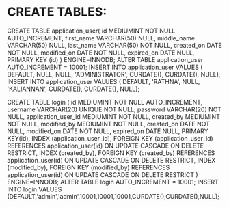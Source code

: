 CREATE TABLES:
===============
CREATE TABLE application_user(
	id MEDIUMINT NOT NULL AUTO_INCREMENT,
	first_name VARCHAR(50) NULL,
	middle_name VARCHAR(50) NULL,
	last_name VARCHAR(50) NOT NULL,
	created_on DATE NOT NULL,
	modified_on DATE NOT NULL,
	expired_on DATE NULL,
	PRIMARY KEY (id)
) ENGINE=INNODB;
ALTER TABLE application_user AUTO_INCREMENT = 10001;
INSERT INTO application_user VALUES ( DEFAULT, NULL, NULL, 'ADMINISTRATOR', CURDATE(), CURDATE(), NULL);
INSERT INTO application_user VALUES ( DEFAULT, 'RATHNA', NULL, 'KALIANNAN', CURDATE(), CURDATE(), NULL);

CREATE TABLE login (
	id MEDIUMINT NOT NULL AUTO_INCREMENT,
	username VARCHAR(20) UNIQUE NOT NULL,
	password VARCHAR(20) NOT NULL,
	application_user_id MEDIUMINT NOT NULL,
	created_by MEDIUMINT NOT NULL,
	modified_by MEDIUMINT NOT NULL,
	created_on DATE NOT NULL,
	modified_on DATE NOT NULL,
	expired_on DATE NULL,
	PRIMARY KEY(id),
	INDEX (application_user_id),
	FOREIGN KEY (application_user_id)
		REFERENCES application_user(id)
		ON UPDATE CASCADE ON DELETE RESTRICT,
	INDEX (created_by),
	FOREIGN KEY (created_by)
		REFERENCES application_user(id)
		ON UPDATE CASCADE ON DELETE RESTRICT,
	INDEX (modified_by),
	FOREIGN KEY (modified_by)
		REFERENCES application_user(id)
		ON UPDATE CASCADE ON DELETE RESTRICT
   ) ENGINE=INNODB;
ALTER TABLE login AUTO_INCREMENT = 10001;
INSERT INTO login VALUES (DEFAULT,'admin','admin',10001,10001,10001,CURDATE(),CURDATE(),NULL);